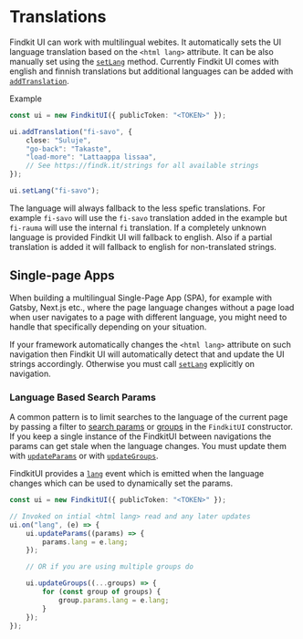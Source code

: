 # Translations

Findkit UI can work with multilingual webites. It automatically sets the UI
language translation based on the `<html lang>` attribute. It can be also
manually set using the [`setLang`](/ui/api/#setLang) method.
Currently Findkit UI comes with english and finnish translations but additional
languages can be added with [`addTranslation`](/ui/api/#addTranslation).

Example

```ts
const ui = new FindkitUI({ publicToken: "<TOKEN>" });

ui.addTranslation("fi-savo", {
	close: "Suluje",
	"go-back": "Takaste",
	"load-more": "Lattaappa lissaa",
	// See https://findk.it/strings for all available strings
});

ui.setLang("fi-savo");
```

The language will always fallback to the less spefic translations. For example
`fi-savo` will use the `fi-savo` translation added in the example but
`fi-rauma` will use the internal `fi` translation. If a completely unknown
language is provided Findkit UI will fallback to english. Also if a partial
translation is added it will fallback to english for non-translated strings.

## Single-page Apps

When building a multilingual Single-Page App (SPA), for example with Gatsby,
Next.js etc., where the page language changes without a page load when user
navigates to a page with different language, you might need to handle that
specifically depending on your situation.

If your framework automatically changes the `<html lang>` attribute on such
navigation then Findkit UI will automatically detect that and update the UI
strings accordingly. Otherwise you must call
[`setLang`](/ui/api/#setLang) explicitly on navigation.

### Language Based Search Params

A common pattern is to limit searches to the language of the current page by
passing a filter to [search params](/ui/api/#params) or
[groups](/ui/api/#groups) in the `FindkitUI` constructor. If you keep a single
instance of the FindkitUI between navigations the params can get stale when the
language changes. You must update them with
[`updateParams`](/ui/api/#updateParams) or with
[`updateGroups`](/ui/api/#updateGroups).

FindkitUI provides a [`lang`](/ui/api/events#lang) event which is
emitted when the language changes which can be used to dynamically set the
params.

```ts
const ui = new FindkitUI({ publicToken: "<TOKEN>" });

// Invoked on intial <html lang> read and any later updates
ui.on("lang", (e) => {
	ui.updateParams((params) => {
		params.lang = e.lang;
	});

	// OR if you are using multiple groups do

	ui.updateGroups((...groups) => {
		for (const group of groups) {
			group.params.lang = e.lang;
		}
	});
});
```
